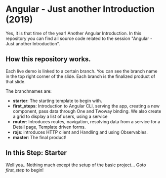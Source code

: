 # Angular - Just another Introduction (2019)

Yes, It is that time of the year! Another Angular Introduction.
In this repository you can find all source code related to the session "Angular - Just another Introduction".

## How this repository works.

Each live demo is linked to a certain branch. You can see the branch name in the top right corner of the slide. Each branch is the finalized product of that slide.

The branchnames are:

- **starter**: The starting template to begin with.
- **first_steps**: Introduction to Angular CLI, serving the app, creating a new component, pass data through One and Twoway binding. We also create a grid to display a list of users, using a service
- **router**: Introduces routes, navigation, resolving data from a service for a Detail page, Template driven forms.
- **rxjs**: introduces HTTP client and Handling and using Observables.
- **master**: The final product!

## In this Step: Starter

Well yea.. Nothing much except the setup of the basic project... Goto _first_step_ to begin!
